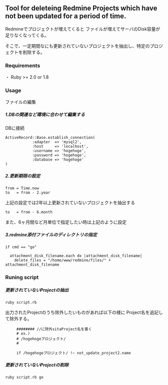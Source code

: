 ## Tool for deleteing Redmine Projects which have not been updated for a period of time.

Redmineでプロジェクトが増えてくると
ファイルが増えてサーバのDisk容量が足りなくなってくる。

そこで、一定期間なにも更新されていないプロジェクトを抽出し、特定のプロジェクトを削除する。


### Requirements
・ Ruby >= 2.0 or 1.8

### Usage
ファイルの編集
##### 1.DBの関連など環境に合わせて編集する
DBに接続
```
ActiveRecord::Base.establish_connection(
            :adapter  => 'mysql2',
            :host     => 'localhost',
            :username => 'hogehoge',
            :password => 'hogehoge',
            :database => 'hogehoge'
)
```

##### 2.更新期限の設定
```
from = Time.now
to   = from - 2.year
```

上記の設定では2年以上更新されていないプロジェクトを抽出する

```
to   = from - 6.month
```
また、6ヶ月間など月単位で指定したい時は上記のように設定

##### 3.redmine添付ファイルのディレクトリの指定
```
if cmd == "go"

  attachment_disk_filename.each do |attachment_disk_filename|
    delete_files = "/home/www/redmine/files/" + attachment_disk_filename   
```
### Runing script

##### 更新されていないProjectの抽出
```
ruby script.rb
```

出力されたProjectのうち除外したいものがあれば以下の様に
Project名を追記して除外する。

```
     ######## //に除外sitaProject名を書く
     # ex.)
     # /hogehogeプロジェクト/
     #
  
     if /hogehogeプロジェクト/ !~ not_update_project2.name
```

##### 更新されていないProjectの削除
```
ruby script.rb go
```
  





